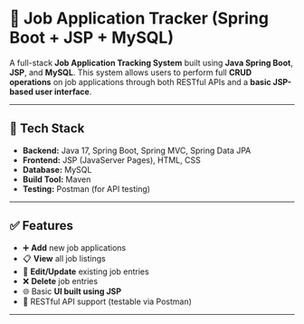 # 💼 Job Application Tracker (Spring Boot + JSP + MySQL)

A full-stack **Job Application Tracking System** built using **Java Spring Boot**, **JSP**, and **MySQL**. This system allows users to perform full **CRUD operations** on job applications through both RESTful APIs and a **basic JSP-based user interface**.

---

## 🧰 Tech Stack

- **Backend:** Java 17, Spring Boot, Spring MVC, Spring Data JPA
- **Frontend:** JSP (JavaServer Pages), HTML, CSS
- **Database:** MySQL
- **Build Tool:** Maven
- **Testing:** Postman (for API testing)

---

## ✅ Features

- ➕ **Add** new job applications
- 📋 **View** all job listings
- 📝 **Edit/Update** existing job entries
- ❌ **Delete** job entries
- 🌐 Basic **UI built using JSP**
- 🧪 RESTful API support (testable via Postman)

---
